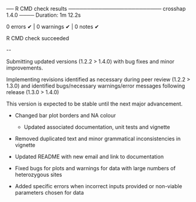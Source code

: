 ── R CMD check results ───────────────────────── crosshap 1.4.0 ────
Duration: 1m 12.2s

0 errors ✔ | 0 warnings ✔ | 0 notes ✔

R CMD check succeeded

--

Submitting updated versions (1.2.2 > 1.4.0) with bug fixes and minor improvements.
 
Implementing revisions identified as necessary during peer review (1.2.2 > 1.3.0) and identified bugs/necessary warnings/error messages following release (1.3.0 > 1.4.0) 

This version is expected to be stable until the next major advancement.

* Changed bar plot borders and NA colour
  * Updated associated documentation, unit tests and vignette
  
* Removed duplicated text and minor grammatical inconsistencies in vignette

* Updated README with new email and link to documentation

* Fixed bugs for plots and warnings for data with large numbers of heterozygous sites

* Added specific errors when incorrect inputs provided or non-viable parameters chosen for data
